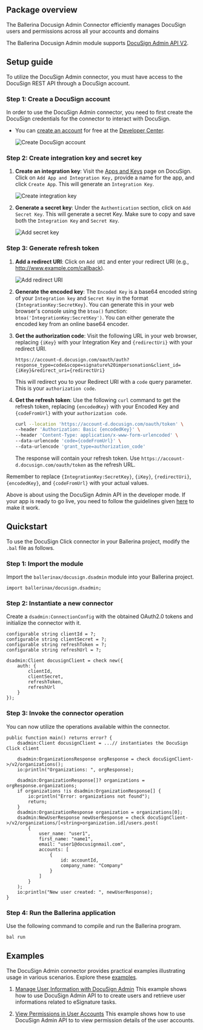 ## Package overview

The Ballerina Docusign Admin Connector efficiently manages DocuSign users and permissions across all your accounts and domains

The Ballerina Docusign Admin module supports [DocuSign Admin API V2](https://github.com/docusign/OpenAPI-Specifications/blob/master/admin.rest.swagger-v2.1.json).

## Setup guide

To utilize the DocuSign Admin connector, you must have access to the DocuSign REST API through a DocuSign account.

### Step 1: Create a DocuSign account

In order to use the DocuSign Admin connector, you need to first create the DocuSign credentials for the connector to interact with DocuSign.

- You can [create an account](https://go.docusign.com/o/sandbox/) for free at the [Developer Center](https://developers.docusign.com/).

    ![Create DocuSign account](https://raw.githubusercontent.com/ballerina-platform/module-ballerinax-docusign.dsclick/main/ballerina/resources/create-account.png)

### Step 2: Create integration key and secret key

1. **Create an integration key**: Visit the [Apps and Keys](https://admindemo.docusign.com/apps-and-keys) page on DocuSign. Click on `Add App and Integration Key,` provide a name for the app, and click `Create App`. This will generate an `Integration Key`.

    ![Create integration key](https://raw.githubusercontent.com/ballerina-platform/module-ballerinax-docusign.dsclick/main/ballerina/resources/app-and-integration-key.png)

2. **Generate a secret key**: Under the `Authentication` section, click on `Add Secret Key`. This will generate a secret Key. Make sure to copy and save both the `Integration Key` and `Secret Key`.

    ![Add secret key](https://raw.githubusercontent.com/ballerina-platform/module-ballerinax-docusign.dsclick/main/ballerina/resources/add-secret-key.png)

### Step 3: Generate refresh token

1. **Add a redirect URI**: Click on `Add URI` and enter your redirect URI (e.g., <http://www.example.com/callback>).

    ![Add redirect URI](https://raw.githubusercontent.com/ballerina-platform/module-ballerinax-docusign.dsclick/main/ballerina/resources/add-redirect-uri.png)

2. **Generate the encoded key**: The `Encoded Key` is a base64 encoded string of your `Integration key` and `Secret Key` in the format `{IntegrationKey:SecretKey}`. You can generate this in your web browser's console using the `btoa()` function: `btoa('IntegrationKey:SecretKey')`. You can either generate the encoded key from an online base64 encoder.

3. **Get the authorization code**: Visit the following URL in your web browser, replacing `{iKey}` with your Integration Key and `{redirectUri}` with your redirect URI.

    ```url
    https://account-d.docusign.com/oauth/auth?response_type=code&scope=signature%20impersonation&client_id={iKey}&redirect_uri={redirectUri}
    ```

    This will redirect you to your Redirect URI with a `code` query parameter. This is your `authorization code`.

4. **Get the refresh token**: Use the following `curl` command to get the refresh token, replacing `{encodedKey}` with your Encoded Key and `{codeFromUrl}` with your `authorization code`.

    ```bash
    curl --location 'https://account-d.docusign.com/oauth/token' \
    --header 'Authorization: Basic {encodedKey}' \
    --header 'Content-Type: application/x-www-form-urlencoded' \
    --data-urlencode 'code={codeFromUrl}' \
    --data-urlencode 'grant_type=authorization_code'
    ```

    The response will contain your refresh token. Use `https://account-d.docusign.com/oauth/token` as the refresh URL.

Remember to replace `{IntegrationKey:SecretKey}`, `{iKey}`, `{redirectUri}`, `{encodedKey}`, and `{codeFromUrl}` with your actual values.

Above is about using the DocuSign Admin API in the developer mode. If your app is ready to go live, you need to follow the guidelines given [here](https://developers.docusign.com/docs/admin-api/go-live/) to make it work.

## Quickstart

To use the DocuSign Click connector in your Ballerina project, modify the `.bal` file as follows.

### Step 1: Import the module

Import the `ballerinax/docusign.dsadmin` module into your Ballerina project.

```ballerina
import ballerinax/docusign.dsadmin;
```

### Step 2: Instantiate a new connector

Create a `dsadmin:ConnectionConfig` with the obtained OAuth2.0 tokens and initialize the connector with it.

```ballerina
configurable string clientId = ?;
configurable string clientSecret = ?;
configurable string refreshToken = ?;
configurable string refreshUrl = ?;

dsadmin:Client docusignClient = check new({
    auth: {
        clientId,
        clientSecret,
        refreshToken,
        refreshUrl
    }
});
```

### Step 3: Invoke the connector operation

You can now utilize the operations available within the connector.

```ballerina
public function main() returns error? {
    dsadmin:Client docusignClient = ...// instantiates the DocuSign Click client

    dsadmin:OrganizationsResponse orgResponse = check docuSignClient->/v2/organizations();
    io:println("Organizations: ", orgResponse);

    dsadmin:OrganizationResponse[]? organizations = orgResponse.organizations;
    if organizations !is dsadmin:OrganizationResponse[] {
        io:println("Error: organizations not found");
        return;
    }
    dsadmin:OrganizationResponse organization = organizations[0];
    dsadmin:NewUserResponse newUserResponse = check docuSignClient->/v2/organizations/[<string>organization.id]/users.post(
        {
            user_name: "user1",
            first_name: "name1",
            email: "user1@docusignmail.com",
            accounts: [
                {
                    id: accountId,
                    company_name: "Company"
                }
            ]
        }
    );
    io:println("New user created: ", newUserResponse);
}
```

### Step 4: Run the Ballerina application

Use the following command to compile and run the Ballerina program.

```bash
bal run
```

## Examples

The DocuSign Admin connector provides practical examples illustrating usage in various scenarios. Explore these [examples](https://github.com/ballerina-platform/module-ballerinax-docusign.dsadmin/tree/main/examples).

1. [Manage User Information with DocuSign Admin](https://github.com/ballerina-platform/module-ballerinax-docusign.dsadmin/tree/main/examples/manage-user-information)
    This example shows how to use DocuSign Admin API to to create users and retrieve user informations related to eSignature tasks.

2. [View Permissions in User Accounts](https://github.com/ballerina-platform/module-ballerinax-docusign.dsadmin/tree/main/examples/permissions-in-organizations)
    This example shows how to use DocuSign Admin API to to view permission details of the user accounts.
